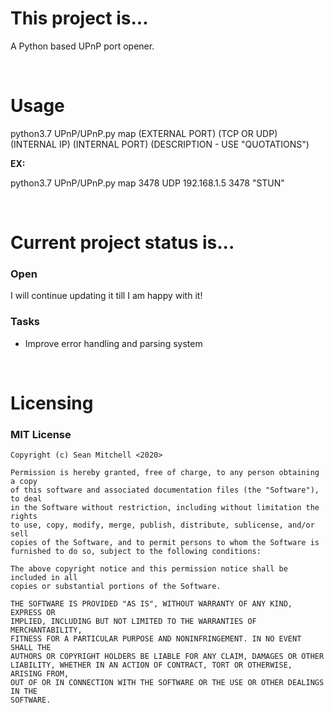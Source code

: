 <h1>This project is...</h1>
<p>A Python based UPnP port opener.</p>
<br>
<h1>Usage</h1>
<p>python3.7 UPnP/UPnP.py map (EXTERNAL PORT) (TCP OR UDP) (INTERNAL IP) (INTERNAL PORT) (DESCRIPTION - USE "QUOTATIONS")</p>
<b>EX:</b>
<p>python3.7 UPnP/UPnP.py map 3478 UDP 192.168.1.5 3478 "STUN"</p>
<br>
<h1>Current project status is...</h1>
<h3>Open</h3>
<p>I will continue updating it till I am happy with it!</p>
<h3>Tasks</h3>
<ul>
<li>Improve error handling and parsing system</li>
</ul>
<br>
<h1>Licensing</h1>
<h3>MIT License</h3>

```
Copyright (c) Sean Mitchell <2020>

Permission is hereby granted, free of charge, to any person obtaining a copy
of this software and associated documentation files (the "Software"), to deal
in the Software without restriction, including without limitation the rights
to use, copy, modify, merge, publish, distribute, sublicense, and/or sell
copies of the Software, and to permit persons to whom the Software is
furnished to do so, subject to the following conditions:

The above copyright notice and this permission notice shall be included in all
copies or substantial portions of the Software.

THE SOFTWARE IS PROVIDED "AS IS", WITHOUT WARRANTY OF ANY KIND, EXPRESS OR
IMPLIED, INCLUDING BUT NOT LIMITED TO THE WARRANTIES OF MERCHANTABILITY,
FITNESS FOR A PARTICULAR PURPOSE AND NONINFRINGEMENT. IN NO EVENT SHALL THE
AUTHORS OR COPYRIGHT HOLDERS BE LIABLE FOR ANY CLAIM, DAMAGES OR OTHER
LIABILITY, WHETHER IN AN ACTION OF CONTRACT, TORT OR OTHERWISE, ARISING FROM,
OUT OF OR IN CONNECTION WITH THE SOFTWARE OR THE USE OR OTHER DEALINGS IN THE
SOFTWARE.

